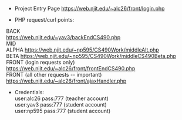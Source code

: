 - Project Entry Page https://web.njit.edu/~alc26/front/login.php

- PHP request/curl points:  

BACK  
https://web.njit.edu/~yav3/backEndCS490.php  
MID  
ALPHA https://web.njit.edu/~np595/CS490Work/middleAlt.php  
BETA https://web.njit.edu/~np595/CS490Work/middleCS490Beta.php  
FRONT (login requests only)  
https://web.njit.edu/~alc26/front/frontEndCS490.php  
FRONT (all other requests -- important)  
https://web.njit.edu/~alc26/front/ajaxHandler.php  

- Credentials:  
user:alc26 pass:777 (teacher account)  
user:yav3 pass:777  (student account)  
user:np595 pass:777 (student account)  

